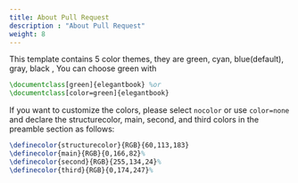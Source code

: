 ```yaml
---
title: About Pull Request
description : "About Pull Request"
weight: 8
---
```


This template contains 5 color themes, they are green, cyan, blue(default), gray, black , You can choose green with

```tex
\documentclass[green]{elegantbook} %or
\documentclass[color=green]{elegantbook}
```

If you want to customize the colors, please select `nocolor` or use `color=none` and declare the structurecolor, main, second, and third colors in the preamble section as follows:

```tex
\definecolor{structurecolor}{RGB}{60,113,183}
\definecolor{main}{RGB}{0,166,82}%
\definecolor{second}{RGB}{255,134,24}%
\definecolor{third}{RGB}{0,174,247}% 
```

